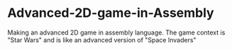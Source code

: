 # Advanced-2D-game-in-Assembly
Making an advanced 2D game in assembly language. The game context is "Star Wars" and is like an advanced version of "Space Invaders"
